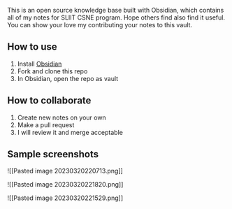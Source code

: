 This is an open source knowledge base built with Obsidian, which contains all of my notes for SLIIT CSNE program. Hope others find also find it useful. You can show your love my contributing your notes to this vault.

## How to use
1. Install [Obsidian](obsidian.md)
2. Fork and clone this repo
3. In Obsidian, open the repo as vault

## How to collaborate
1. Create new notes on your own
2. Make a pull request
3. I will review it and merge acceptable

## Sample screenshots
![[Pasted image 20230320220713.png]]

![[Pasted image 20230320221820.png]]

![[Pasted image 20230320221529.png]]

